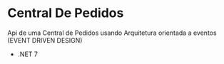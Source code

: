 # Central De Pedidos

Api de uma Central de Pedidos usando Arquitetura orientada a eventos (EVENT DRIVEN DESIGN)

- .NET 7

